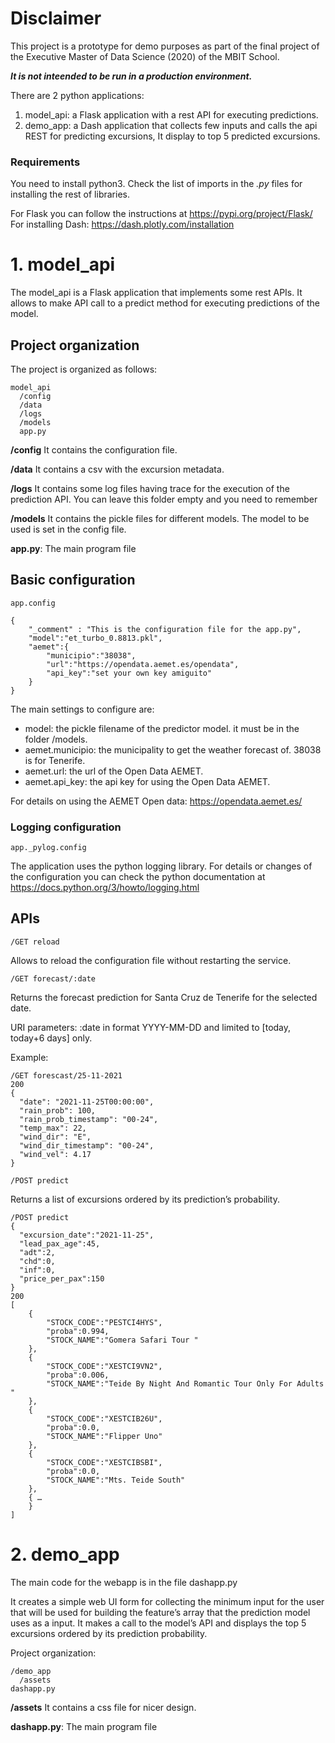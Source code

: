 # Disclaimer

This project is a prototype for demo purposes as part of the final project of the Executive Master of Data Science (2020) of the MBIT School. 


***It is not inteended to be run in a production environment.***

There are 2 python applications:
1. model_api: a Flask application with a rest API for executing predictions.
2. demo_app: a Dash application that collects few inputs and calls the api REST for predicting excursions, It display to top 5 predicted excursions.  

### Requirements
You need to install python3. Check the list of imports in the *.py* files for installing the rest of libraries.

For Flask you can follow the instructions at https://pypi.org/project/Flask/
For installing Dash:  https://dash.plotly.com/installation


# 1. model_api

The model_api is a Flask application that implements some rest APIs. It allows to make API call to a predict method for executing predictions of the model.

## Project organization
The project is organized as follows:
```
model_api
  /config
  /data
  /logs
  /models
  app.py
```
**/config**
It contains the configuration file.

**/data**
It contains a csv with the excursion metadata.

**/logs**
It contains some log files having trace for the execution of the prediction API. You can leave this folder empty and you need to remember 

**/models**
It contains the pickle files for different models. The model to be used is set in the config file.

**app.py**:  The main program file

## Basic configuration
```
app.config

{
    "_comment" : "This is the configuration file for the app.py",
    "model":"et_turbo_0.8813.pkl",
    "aemet":{
        "municipio":"38038",
        "url":"https://opendata.aemet.es/opendata",
        "api_key":"set your own key amiguito"
    }
}
```

The main settings to configure are:
- model: the pickle filename of the predictor model. it must be in the folder /models.
- aemet.municipio: the municipality to get the weather forecast of. 38038 is for Tenerife.
- aemet.url: the url of the Open Data AEMET.
- aemet.api_key: the api key for using the Open Data AEMET.

For details on using the AEMET Open data: https://opendata.aemet.es/

### Logging configuration
```
app._pylog.config
```
The application uses the python logging library. For details or changes of the configuration you can check the python documentation at https://docs.python.org/3/howto/logging.html 

## APIs
```
/GET reload
```
Allows to reload the configuration file without restarting the service.

```
/GET forecast/:date
```
Returns the forecast prediction for Santa Cruz de Tenerife for the selected date.

URI parameters:
:date in format YYYY-MM-DD and limited to [today, today+6 days] only.

Example:
```
/GET forescast/25-11-2021
200
{
  "date": "2021-11-25T00:00:00", 
  "rain_prob": 100, 
  "rain_prob_timestamp": "00-24", 
  "temp_max": 22, 
  "wind_dir": "E", 
  "wind_dir_timestamp": "00-24", 
  "wind_vel": 4.17
}
```
```
/POST predict
```
Returns a list of excursions ordered by its prediction’s probability.
```
/POST predict
{
  "excursion_date":"2021-11-25",
  "lead_pax_age":45,
  "adt":2,
  "chd":0,
  "inf":0,
  "price_per_pax":150
}
200
[
    {
        "STOCK_CODE":"PESTCI4HYS",
        "proba":0.994,
        "STOCK_NAME":"Gomera Safari Tour "
    },
    {
        "STOCK_CODE":"XESTCI9VN2",
        "proba":0.006,
        "STOCK_NAME":"Teide By Night And Romantic Tour Only For Adults "
    },
    {
        "STOCK_CODE":"XESTCIB26U",
        "proba":0.0,
        "STOCK_NAME":"Flipper Uno"
    },
    {
        "STOCK_CODE":"XESTCIBSBI",
        "proba":0.0,
        "STOCK_NAME":"Mts. Teide South"
    },
    { …
    } 
]
```



# 2. demo_app

The main code for the webapp is in the file dashapp.py

It creates a simple web UI form for collecting the minimum input for the user that will be used for building the feature’s array that the prediction model uses as a input.
It makes a call to the model’s API and displays the top 5 excursions ordered by its prediction probability.

Project organization:
```
/demo_app
  /assets
dashapp.py
```

**/assets**
It contains a css file for nicer design.

**dashapp.py**:  The main program file


